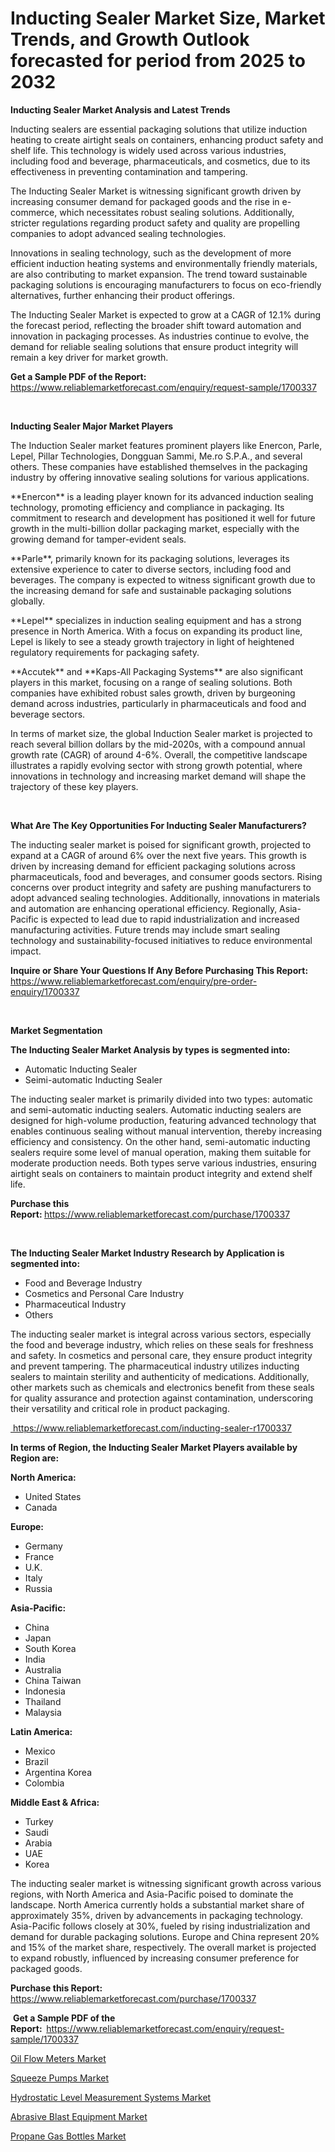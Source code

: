 <p><h1>Inducting Sealer Market Size, Market Trends, and Growth Outlook forecasted for period from 2025 to 2032</h1></p><p><strong>Inducting Sealer Market Analysis and Latest Trends</strong></p>
<p><p>Inducting sealers are essential packaging solutions that utilize induction heating to create airtight seals on containers, enhancing product safety and shelf life. This technology is widely used across various industries, including food and beverage, pharmaceuticals, and cosmetics, due to its effectiveness in preventing contamination and tampering.</p><p>The Inducting Sealer Market is witnessing significant growth driven by increasing consumer demand for packaged goods and the rise in e-commerce, which necessitates robust sealing solutions. Additionally, stricter regulations regarding product safety and quality are propelling companies to adopt advanced sealing technologies.</p><p>Innovations in sealing technology, such as the development of more efficient induction heating systems and environmentally friendly materials, are also contributing to market expansion. The trend toward sustainable packaging solutions is encouraging manufacturers to focus on eco-friendly alternatives, further enhancing their product offerings.</p><p>The Inducting Sealer Market is expected to grow at a CAGR of 12.1% during the forecast period, reflecting the broader shift toward automation and innovation in packaging processes. As industries continue to evolve, the demand for reliable sealing solutions that ensure product integrity will remain a key driver for market growth.</p></p>
<p><strong>Get a Sample PDF of the Report:&nbsp;</strong> <a href="https://www.reliablemarketforecast.com/enquiry/request-sample/1700337?utm_campaign=2516&utm_medium=2&utm_source=Github&utm_content=ia&utm_term=27032025&utm_id=inducting-sealer">https://www.reliablemarketforecast.com/enquiry/request-sample/1700337</a></p>
<p>&nbsp;</p>
<p><strong>Inducting Sealer Major Market Players</strong></p>
<p><p>The Induction Sealer market features prominent players like Enercon, Parle, Lepel, Pillar Technologies, Dongguan Sammi, Me.ro S.P.A., and several others. These companies have established themselves in the packaging industry by offering innovative sealing solutions for various applications.</p><p>**Enercon** is a leading player known for its advanced induction sealing technology, promoting efficiency and compliance in packaging. Its commitment to research and development has positioned it well for future growth in the multi-billion dollar packaging market, especially with the growing demand for tamper-evident seals.</p><p>**Parle**, primarily known for its packaging solutions, leverages its extensive experience to cater to diverse sectors, including food and beverages. The company is expected to witness significant growth due to the increasing demand for safe and sustainable packaging solutions globally.</p><p>**Lepel** specializes in induction sealing equipment and has a strong presence in North America. With a focus on expanding its product line, Lepel is likely to see a steady growth trajectory in light of heightened regulatory requirements for packaging safety.</p><p>**Accutek** and **Kaps-All Packaging Systems** are also significant players in this market, focusing on a range of sealing solutions. Both companies have exhibited robust sales growth, driven by burgeoning demand across industries, particularly in pharmaceuticals and food and beverage sectors.</p><p>In terms of market size, the global Induction Sealer market is projected to reach several billion dollars by the mid-2020s, with a compound annual growth rate (CAGR) of around 4-6%. Overall, the competitive landscape illustrates a rapidly evolving sector with strong growth potential, where innovations in technology and increasing market demand will shape the trajectory of these key players.</p></p>
<p>&nbsp;</p>
<p><strong>What Are The Key Opportunities For Inducting Sealer Manufacturers?</strong></p>
<p><p>The inducting sealer market is poised for significant growth, projected to expand at a CAGR of around 6% over the next five years. This growth is driven by increasing demand for efficient packaging solutions across pharmaceuticals, food and beverages, and consumer goods sectors. Rising concerns over product integrity and safety are pushing manufacturers to adopt advanced sealing technologies. Additionally, innovations in materials and automation are enhancing operational efficiency. Regionally, Asia-Pacific is expected to lead due to rapid industrialization and increased manufacturing activities. Future trends may include smart sealing technology and sustainability-focused initiatives to reduce environmental impact.</p></p>
<p><strong>Inquire or Share Your Questions If Any Before Purchasing This Report:</strong> <a href="https://www.reliablemarketforecast.com/enquiry/pre-order-enquiry/1700337?utm_campaign=2516&utm_medium=2&utm_source=Github&utm_content=ia&utm_term=27032025&utm_id=inducting-sealer">https://www.reliablemarketforecast.com/enquiry/pre-order-enquiry/1700337</a></p>
<p>&nbsp;</p>
<p><strong>Market Segmentation</strong></p>
<p><strong>The Inducting Sealer Market Analysis by types is segmented into:</strong></p>
<p><ul><li>Automatic Inducting Sealer</li><li>Seimi-automatic Inducting Sealer</li></ul></p>
<p><p>The inducting sealer market is primarily divided into two types: automatic and semi-automatic inducting sealers. Automatic inducting sealers are designed for high-volume production, featuring advanced technology that enables continuous sealing without manual intervention, thereby increasing efficiency and consistency. On the other hand, semi-automatic inducting sealers require some level of manual operation, making them suitable for moderate production needs. Both types serve various industries, ensuring airtight seals on containers to maintain product integrity and extend shelf life.</p></p>
<p><strong>Purchase this Report:&nbsp;</strong><a href="https://www.reliablemarketforecast.com/purchase/1700337?utm_campaign=2516&utm_medium=2&utm_source=Github&utm_content=ia&utm_term=27032025&utm_id=inducting-sealer">https://www.reliablemarketforecast.com/purchase/1700337</a></p>
<p>&nbsp;</p>
<p><strong>The Inducting Sealer Market Industry Research by Application is segmented into:</strong></p>
<p><ul><li>Food and Beverage Industry</li><li>Cosmetics and Personal Care Industry</li><li>Pharmaceutical Industry</li><li>Others</li></ul></p>
<p><p>The inducting sealer market is integral across various sectors, especially the food and beverage industry, which relies on these seals for freshness and safety. In cosmetics and personal care, they ensure product integrity and prevent tampering. The pharmaceutical industry utilizes inducting sealers to maintain sterility and authenticity of medications. Additionally, other markets such as chemicals and electronics benefit from these seals for quality assurance and protection against contamination, underscoring their versatility and critical role in product packaging.</p></p>
<p><a href="https://www.reliablemarketforecast.com/inducting-sealer-r1700337?utm_campaign=2516&utm_medium=2&utm_source=Github&utm_content=ia&utm_term=27032025&utm_id=inducting-sealer">&nbsp;https://www.reliablemarketforecast.com/inducting-sealer-r1700337</a></p>
<p><strong>In terms of Region, the Inducting Sealer Market Players available by Region are:</strong></p>
<p>
    <p> <strong> North America: </strong>
        <ul>
            <li>United States</li>
            <li>Canada</li>
        </ul>
        </p> 
    <p> <strong> Europe: </strong>
        <ul>
            <li>Germany</li>
            <li>France</li>
            <li>U.K.</li>
            <li>Italy</li>
            <li>Russia</li>
        </ul>
        </p> 
    <p> <strong> Asia-Pacific: </strong>
        <ul>
            <li>China</li>
            <li>Japan</li>
            <li>South Korea</li>
            <li>India</li>
            <li>Australia</li>
            <li>China Taiwan</li>
            <li>Indonesia</li>
            <li>Thailand</li>
            <li>Malaysia</li>
        </ul>
        </p> 
    <p> <strong> Latin America: </strong>
        <ul>
            <li>Mexico</li>
            <li>Brazil</li>
            <li>Argentina Korea</li>
            <li>Colombia</li>
        </ul>
        </p> 
    <p> <strong> Middle East & Africa: </strong>
        <ul>
            <li>Turkey</li>
            <li>Saudi</li>
            <li>Arabia</li>
            <li>UAE</li>
            <li>Korea</li>
        </ul>
    </p>
    </p>
<p><p>The inducting sealer market is witnessing significant growth across various regions, with North America and Asia-Pacific poised to dominate the landscape. North America currently holds a substantial market share of approximately 35%, driven by advancements in packaging technology. Asia-Pacific follows closely at 30%, fueled by rising industrialization and demand for durable packaging solutions. Europe and China represent 20% and 15% of the market share, respectively. The overall market is projected to expand robustly, influenced by increasing consumer preference for packaged goods.</p></p>
<p><strong>Purchase this Report: </strong><a href="https://www.reliablemarketforecast.com/purchase/1700337?utm_campaign=2516&utm_medium=2&utm_source=Github&utm_content=ia&utm_term=27032025&utm_id=inducting-sealer">https://www.reliablemarketforecast.com/purchase/1700337</a></p>
<p>&nbsp;<strong>Get a Sample PDF of the Report:&nbsp;&nbsp;</strong><a href="https://www.reliablemarketforecast.com/enquiry/request-sample/1700337?utm_campaign=2516&utm_medium=2&utm_source=Github&utm_content=ia&utm_term=27032025&utm_id=inducting-sealer">https://www.reliablemarketforecast.com/enquiry/request-sample/1700337</a></p>
<p><strong></strong></p>
<p><p><a href="https://github.com/smarzkathyb6/Market-Research-Report-List-1/blob/main/oil-flow-meters-market.md?utm_campaign=2516&utm_medium=2&utm_source=Github&utm_content=ia&utm_term=27032025&utm_id=inducting-sealer">Oil Flow Meters Market</a></p><p><a href="https://www.linkedin.com/pulse/success-formula-growing-squeeze-pumps-market-analysispromising-oqeae?utm_campaign=2516&utm_medium=2&utm_source=Github&utm_content=ia&utm_term=27032025&utm_id=inducting-sealer">Squeeze Pumps Market</a></p><p><a href="https://github.com/ernierintzfu/Market-Research-Report-List-1/blob/main/hydrostatic-level-measurement-systems-market.md?utm_campaign=2516&utm_medium=2&utm_source=Github&utm_content=ia&utm_term=27032025&utm_id=inducting-sealer">Hydrostatic Level Measurement Systems Market</a></p><p><a href="https://www.linkedin.com/pulse/market-growth-abrasive-blast-equipment-sector-2025-2032-emerging-1azce?utm_campaign=2516&utm_medium=2&utm_source=Github&utm_content=ia&utm_term=27032025&utm_id=inducting-sealer">Abrasive Blast Equipment Market</a></p><p><a href="https://www.linkedin.com/pulse/growing-propane-gas-bottles-market-size-forecast-predicted-cagr-8ekhe?utm_campaign=2516&utm_medium=2&utm_source=Github&utm_content=ia&utm_term=27032025&utm_id=inducting-sealer">Propane Gas Bottles Market</a></p></p>